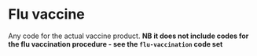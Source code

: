 # Flu vaccine

Any code for the actual vaccine product. **NB it does not include codes for the flu vaccination procedure - see the `flu-vaccination` code set**
